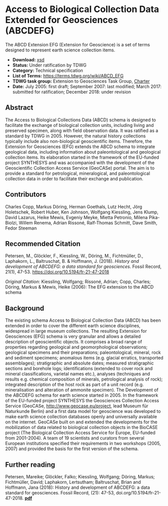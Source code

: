 # Access to Biological Collection Data Extended for Geosciences (ABCDEFG)

The ABCD Extension EFG (Extension for Geoscience) is a set of terms designed to represent earth science collection items.

- **Download:** [xsd](https://github.com/tdwg/abcd/blob/master/efg/dev/efg.xsd)
- **Status:** Under ratification by TDWG
- **Category:** Technical specification
- **List of Terms:** https://terms.tdwg.org/wiki/ABCD_EFG
- **TDWG task group:** Extension to Geosciences Task Group, [Charter](https://github.com/tdwg/abcd/blob/master/efg/Draft_Task_Group_Charter.md)
- **Date:** July 2005: first draft; September 2007: last modified; March 2017: submitted for ratification; December 2018: under revision

## Abstract
The Access to Biological Collections Data (ABCD) schema is designed to facilitate the exchange of biological collection units, including living and preserved specimen, along with field observation data. It was ratified as a standard by TDWG in 2005. However, the natural history collections typically include also non-biological geoscientific items. Therefore, the Extension for Geosciences (EFG) extends the ABCD schema to integrate geological data, including information about paleontological and geological collection items. Its elaboration started in the framework of the EU-funded project SYNTHESYS and was accompanied with the development of the Geoscientific Collection Access Service (GeoCASe) portal. The aim is to provide a standard for petrological, mineralogical, and paleontological collection data in order to facilitate their exchange and publication. 

## Contributors
Charles Copp, Markus Döring, Herman Goethals, Lutz Hecht, Jörg Holetschek, Robert Huber, Ken Johnson, Wolfgang Kiessling, Jens Klump, David Lazarus, Heike Mewis, Evgeniy Meyke, Mietta Petronio, Milena Pika-Biolzi, Willem Renema, Adrian Rissoné, Ralf-Thomas Schmitt, Dave Smith, Fedor Steeman

## Recommended Citation
Petersen, M., Glöckler, F., Kiessling, W., Döring, M., Fichtmüller, D., Laphakorn, L., Baltruschat, B. & Hoffmann, J. (2018). *History and development of ABCDEFG: a data standard for geosciences.* Fossil Record, 21(1), 47-53. https://doi.org/10.5194/fr-21-47-2018

*Original Citation*: Kiessling, Wolfgang; Rissoné, Adrian; Copp, Charles; Döring, Markus & Mewis, Heike (2006): The EFG extension to the ABCD schema

## Background
The existing schema Access to Biological Collection Data (ABCD) has been extended in order to cover the different earth science disciplines, widespread in large museum collections. The resulting Extension for Geosciences (EFG) schema is very granular and allows a detailed description of geoscientific objects. It comprises a broad range of properties regarding geological and geomorphological observations; geological specimens and their preparations; paleontological, mineral, rock and sediment specimens; anomalous items (e.g. glacial erratics, transported assemblages); stratigraphic and absolute dates; measured stratigraphic sections and borehole logs; identifications (extended to cover rock and mineral classifications, varietal names etc.), analyses (techniques and results e.g. chemical composition of minerals, petrological analysis of rock); integrated description of the host rock as part of a unit record (e.g. mineralisation and alteration of ammonite specimen). 
The Development of the ABCDEFG schema for earth science started in 2005. In the framework of the EU-funded project SYNTHESYS the Geosciences Collection Access Service (GeoCASe, http://www.geocase.eu/project, lead Museum für Naturkunde Berlin) and a first data model for geoscience was developed to make earth science collection databases openly and universally available on the internet. GeoCASe built on and extended the developments for the mobilization of data related to biological collection objects in the BioCASE project (The Biological Collection Access Service for Europe, EU-funded from 2001-2004). A team of 19 scientists and curators from several European institutions specified their requirements in two workshops (2005, 2007) and provided the basis for the first version of the schema. 

## Further reading
Petersen, Mareike; Glöckler, Falko; Kiessling, Wolfgang; Döring, Markus; Fichtmüller, David; Laphakorn, Lertsutham; Baltruschat, Brian and Hoffmann, Jana (2018): History and development of ABCDEFG: a data standard for geosciences. Fossil Record, (21): 47-53, doi.org/10.5194/fr-21-47-2018. [**pdf**](https://www.foss-rec.net/21/47/2018/fr-21-47-2018.pdf)
